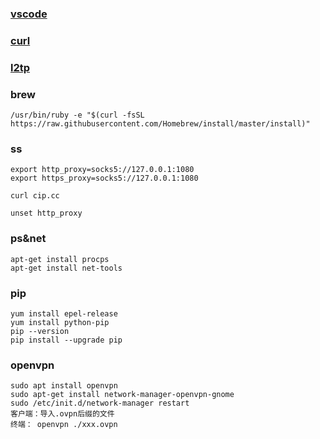 ### [vscode](./software/vscode.md)
### [curl](./software/curl.md)
### [l2tp](./software/l2tp.md)

### brew
```
/usr/bin/ruby -e "$(curl -fsSL https://raw.githubusercontent.com/Homebrew/install/master/install)"
```

### ss
```
export http_proxy=socks5://127.0.0.1:1080
export https_proxy=socks5://127.0.0.1:1080

curl cip.cc

unset http_proxy

```

### ps&net
```
apt-get install procps
apt-get install net-tools
```

### pip
```
yum install epel-release
yum install python-pip
pip --version
pip install --upgrade pip
```

### openvpn
```
sudo apt install openvpn
sudo apt-get install network-manager-openvpn-gnome
sudo /etc/init.d/network-manager restart
客户端：导入.ovpn后缀的文件
终端： openvpn ./xxx.ovpn
```
